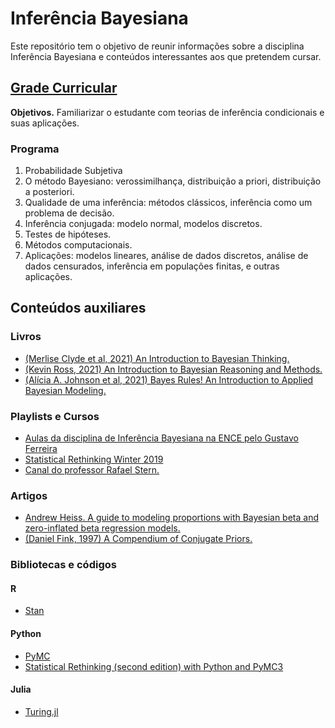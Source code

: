 # Inferência Bayesiana
Este repositório tem o objetivo de reunir informações sobre a disciplina Inferência Bayesiana e conteúdos interessantes aos que pretendem cursar. 

## [Grade Curricular](https://uspdigital.usp.br/jupiterweb/obterDisciplina?sgldis=SME0809&codcur=55071&codhab=4) 
**Objetivos.** Familiarizar o estudante com teorias de inferência condicionais e suas aplicações.

### Programa
1. Probabilidade Subjetiva
2. O método Bayesiano: verossimilhança, distribuição a priori, distribuição a posteriori.
3. Qualidade de uma inferência: métodos clássicos, inferência como um problema de decisão.
4. Inferência conjugada: modelo normal, modelos discretos.
5. Testes de hipóteses.
6. Métodos computacionais.
7. Aplicações: modelos lineares, análise de dados discretos, análise de dados censurados, inferência em populações finitas, e outras aplicações.


## Conteúdos auxiliares 

### Livros
- [(Merlise Clyde et al, 2021) An Introduction to Bayesian Thinking.](https://statswithr.github.io/book/)
- [(Kevin Ross, 2021) An Introduction to Bayesian Reasoning and Methods.](https://bookdown.org/kevin_davisross/bayesian-reasoning-and-methods/)
- [(Alícia A. Johnson et al, 2021) Bayes Rules! An Introduction to Applied Bayesian Modeling.](https://www.bayesrulesbook.com/index.html)

### Playlists e Cursos
- [Aulas da disciplina de Inferência Bayesiana na ENCE pelo Gustavo Ferreira](https://www.youtube.com/watch?v=YKZ1euMRsbs&list=PL5nbzsxqG2FPrVmqbLafXqOrE3djThquN&ab_channel=GustavoFerreira)
- [Statistical Rethinking Winter 2019](https://www.youtube.com/watch?v=4WVelCswXo4&list=PLDcUM9US4XdNM4Edgs7weiyIguLSToZRI&ab_channel=RichardMcElreath)
- [Canal do professor Rafael Stern.](https://www.youtube.com/channel/UClae1KDba-gEk0a3J-5jMJw)

### Artigos
- [Andrew Heiss. A guide to modeling proportions with Bayesian beta and zero-inflated beta regression models.](https://www.andrewheiss.com/blog/2021/11/08/beta-regression-guide/)
- [(Daniel Fink, 1997) A Compendium of Conjugate Priors.](https://www.johndcook.com/CompendiumOfConjugatePriors.pdf)

### Bibliotecas e códigos
#### R
- [Stan](https://mc-stan.org/)

#### Python
- [PyMC](https://github.com/pymc-devs/pymc)
- [Statistical Rethinking (second edition) with Python and PyMC3](https://github.com/pymc-devs/resources/tree/master/Rethinking_2)
#### Julia
- [Turing.jl](https://turing.ml/stable/)
